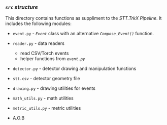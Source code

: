 
### _`src` structure_

This directory contains functions as suppliment to the _STT.TrkX Pipeline_. It includes the following modules:

- `event.py` - _`Event`_ class with an alternative _`Compose_Event()`_ function.
- `reader.py` - data readers
    - read CSV/Torch events
    - helper functions from _`event.py`_
- `detector.py` - detector drawing and manipulation functions
- `stt.csv` - detector geometry file
- `drawing.py` - drawing utilities for events
- `math_utils.py` - math utilities
- `metric_utils.py` - metric utilities


- A.O.B
